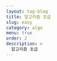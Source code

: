 ```yaml
---
layout: tag-blog
title: 알고리즘 초급
slug: easy
category: algo
menu: true
order: 2
description: >
  알고리즘 초급
---
```

